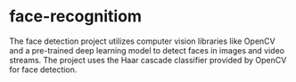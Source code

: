 # face-recognitiom
The face detection project utilizes computer vision libraries like OpenCV and a pre-trained deep learning model to detect faces in images and video streams. The project uses the Haar cascade classifier provided by OpenCV for face detection. 
